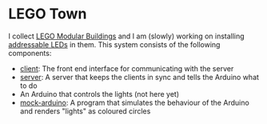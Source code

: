 # LEGO Town

I collect [LEGO Modular Buildings](http://lego.wikia.com/wiki/Modular_Buildings) and I am (slowly) working on installing [addressable LEDs](https://learn.adafruit.com/adafruit-neopixel-uberguide/overview) in them.
This system consists of the following components:

* [client](./client/): The front end interface for communicating with the server
* [server](./server/): A server that keeps the clients in sync and tells the Arduino what to do
* An Arduino that controls the lights (not here yet)
* [mock-arduino](./mock-arduino/): A program that simulates the behaviour of the Arduino and renders "lights" as coloured circles

